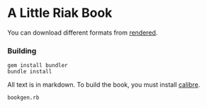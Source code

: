 # A Little Riak Book

You can download different formats from [rendered](rendered).

### Building

```
gem install bundler
bundle install
```

All text is in markdown. To build the book, you must install [calibre](http://manual.calibre-ebook.com/cli/cli-index.html).

```
bookgen.rb
```
